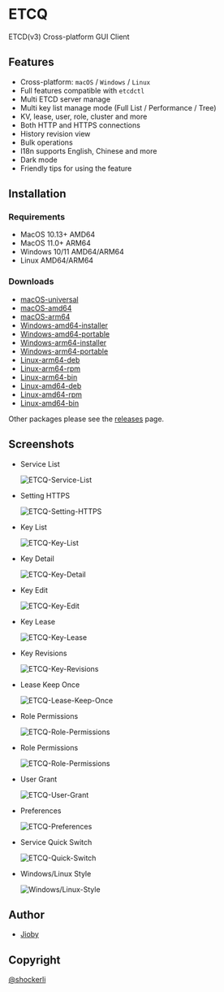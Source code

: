 # ETCQ

ETCD(v3) Cross-platform GUI Client


## Features
- Cross-platform: `macOS` / `Windows` / `Linux`
- Full features compatible with `etcdctl`
- Multi ETCD server manage
- Multi key list manage mode (Full List / Performance / Tree)
- KV, lease, user, role, cluster and more
- Both HTTP and HTTPS connections
- History revision view
- Bulk operations
- I18n supports English, Chinese and more
- Dark mode
- Friendly tips for using the feature


## Installation

### Requirements
- MacOS 10.13+ AMD64
- MacOS 11.0+ ARM64
- Windows 10/11 AMD64/ARM64
- Linux AMD64/ARM64

### Downloads
- [macOS-universal](https://github.com/shockerli/etcq/releases/latest/download/etcq-1.2.4-darwin-universal.dmg)
- [macOS-amd64](https://github.com/shockerli/etcq/releases/latest/download/etcq-1.2.4-darwin-amd64.dmg)
- [macOS-arm64](https://github.com/shockerli/etcq/releases/latest/download/etcq-1.2.4-darwin-arm64.dmg)
- [Windows-amd64-installer](https://github.com/shockerli/etcq/releases/latest/download/etcq-1.2.4-windows-amd64-installer.exe)
- [Windows-amd64-portable](https://github.com/shockerli/etcq/releases/latest/download/etcq-1.2.4-windows-amd64-portable.exe)
- [Windows-arm64-installer](https://github.com/shockerli/etcq/releases/latest/download/etcq-1.2.4-windows-arm64-installer.exe)
- [Windows-arm64-portable](https://github.com/shockerli/etcq/releases/latest/download/etcq-1.2.4-windows-arm64-portable.exe)
- [Linux-arm64-deb](https://github.com/shockerli/etcq/releases/latest/download/etcq-1.2.3-linux-arm64.deb)
- [Linux-arm64-rpm](https://github.com/shockerli/etcq/releases/latest/download/etcq-1.2.3-linux-arm64.rpm)
- [Linux-arm64-bin](https://github.com/shockerli/etcq/releases/latest/download/etcq-1.2.3-linux-arm64.tar.gz)
- [Linux-amd64-deb](https://github.com/shockerli/etcq/releases/latest/download/etcq-1.2.3-linux-amd64.deb)
- [Linux-amd64-rpm](https://github.com/shockerli/etcq/releases/latest/download/etcq-1.2.3-linux-amd64.rpm)
- [Linux-amd64-bin](https://github.com/shockerli/etcq/releases/latest/download/etcq-1.2.3-linux-amd64.tar.gz)

Other packages please see the [releases](https://github.com/shockerli/etcq/releases) page.



## Screenshots

- Service List

    ![ETCQ-Service-List](assets/etcq-service-list.png)

- Setting HTTPS

    ![ETCQ-Setting-HTTPS](assets/etcq-setting-https.png)

- Key List

    ![ETCQ-Key-List](assets/etcq-key-list.png)

- Key Detail

    ![ETCQ-Key-Detail](assets/etcq-key-detail.png)

- Key Edit

    ![ETCQ-Key-Edit](assets/etcq-key-edit.png)

- Key Lease

    ![ETCQ-Key-Lease](assets/etcq-key-lease.png)

- Key Revisions

    ![ETCQ-Key-Revisions](assets/etcq-key-revisions.png)

- Lease Keep Once

    ![ETCQ-Lease-Keep-Once](assets/etcq-lease-keep-once.png)

- Role Permissions

    ![ETCQ-Role-Permissions](assets/etcq-role-permissions.png)

- Role Permissions

    ![ETCQ-Role-Permissions](assets/etcq-role-permissions.png)

- User Grant

    ![ETCQ-User-Grant](assets/etcq-user-grant.png)

- Preferences

    ![ETCQ-Preferences](assets/etcq-preferences.png)

- Service Quick Switch

    ![ETCQ-Quick-Switch](assets/etcq-quick-switch.png)

- Windows/Linux Style

    ![Windows/Linux-Style](assets/etcq-windows-style.png)


## Author
- [Jioby](https://github.com/shockerli)

## Copyright
[@shockerli](https://github.com/shockerli)

